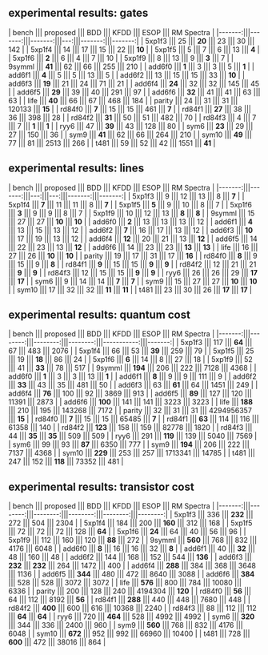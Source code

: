 ## experimental results: gates

| bench ||| proposed ||| BDD ||| KFDD ||| ESOP ||| RM Spectra |
|-------:|||-------:|||-------:|||---:|||-------:|||-------:|
| 5xp1f3 ||| 25     ||| **20** ||| 23 ||| 30     ||| 142    |
| 5xp1f4 ||| 14     ||| 17     ||| 15 ||| 22     ||| **10** |
| 5xp1f5 ||| 5      ||| 7      ||| 6  ||| 13     ||| **4**  |
| 5xp1f6 ||| **2**  ||| 6      ||| 4  ||| 7      ||| 10     |
| 5xp1f9 ||| 8      ||| 13     ||| 9  ||| **3**  ||| 7      |
| 9symml ||| **41** ||| 62     ||| 66 ||| 255    ||| 210    |
| add6f0 ||| **1**  ||| 3      ||| 3  ||| 5      ||| **1**  |
| add6f1 ||| **4**  ||| 5      ||| 5  ||| 13     ||| 5      |
| add6f2 ||| 13     ||| 15     ||| 15 ||| 33     ||| **10** |
| add6f3 ||| **19** ||| 21     ||| 24 ||| 71     ||| 21     |
| add6f4 ||| **24** ||| 32     ||| 32 ||| 145    ||| 45     |
| add6f5 ||| **29** ||| 39     ||| 40 ||| 291    ||| 97     |
| add6f6 ||| **32** ||| 41     ||| 41 ||| 63     ||| 63     |
| life   ||| **40** ||| 66     ||| 67 ||| 468    ||| 184    |
| parity ||| 24     ||| 31     ||| 31 ||| 120133 ||| **15** |
| rd84f0 ||| **7**  ||| 15     ||| 15 ||| 461    ||| **7**  |
| rd84f1 ||| **27** ||| 38     ||| 36 ||| 398    ||| 28     |
| rd84f2 ||| **31** ||| 50     ||| 51 ||| 482    ||| 70     |
| rd84f3 ||| 4      ||| 7      ||| 7  ||| **1**  ||| **1**  |
| ryy6   ||| 47     ||| **39** ||| 43 ||| 128    ||| 80     |
| sym6   ||| **23** ||| 29     ||| 27 ||| 150    ||| 36     |
| sym9   ||| **41** ||| 62     ||| 66 ||| 264    ||| 210    |
| sym10  ||| **49** ||| 77     ||| 81 ||| 2513   ||| 266    |
| t481   ||| 59     ||| 52     ||| 42 ||| 1551   ||| **41** |
<!-- .element style="font-family: 'Ubuntu Mono', monospace; font-size: 1.2em;" -->


## experimental results: lines

| bench ||| proposed ||| BDD ||| KFDD ||| ESOP ||| RM Spectra |
|-------:|||-------:|||---:|||---:|||-------:|||-------:|
| 5xp1f3 ||| 9      ||| 12 ||| 13 ||| 8      ||| **7**  |
| 5xp1f4 ||| **7**  ||| 11 ||| 11 ||| 8      ||| **7**  |
| 5xp1f5 ||| **5**  ||| 9  ||| 10 ||| 8      ||| 7      |
| 5xp1f6 ||| **3**  ||| 9  ||| 9  ||| 8      ||| 7      |
| 5xp1f9 ||| 10     ||| 12 ||| 13 ||| **8**  ||| **8**  |
| 9symml ||| 15     ||| 27 ||| 27 ||| **10** ||| **10** |
| add6f0 ||| **2**  ||| 13 ||| 13 ||| 13     ||| 12     |
| add6f1 ||| **4**  ||| 13 ||| 15 ||| 13     ||| 12     |
| add6f2 ||| **7**  ||| 16 ||| 17 ||| 13     ||| 12     |
| add6f3 ||| **10** ||| 17 ||| 19 ||| 13     ||| 12     |
| add6f4 ||| **12** ||| 20 ||| 21 ||| 13     ||| **12** |
| add6f5 ||| 14     ||| 22 ||| 23 ||| 13     ||| **12** |
| add6f6 ||| 14     ||| 23 ||| 23 ||| **13** ||| **13** |
| life   ||| 16     ||| 27 ||| 26 ||| **10** ||| **10** |
| parity ||| 19     ||| 17 ||| 31 ||| 17     ||| **16** |
| rd84f0 ||| **8**  ||| 9  ||| 15 ||| 9      ||| **8**  |
| rd84f1 ||| **9**  ||| 15 ||| 15 ||| **9**  ||| **9**  |
| rd84f2 ||| 12     ||| 21 ||| 21 ||| **9**  ||| **9**  |
| rd84f3 ||| 12     ||| 15 ||| 15 ||| **9**  ||| **9**  |
| ryy6   ||| 26     ||| 26 ||| 29 ||| **17** ||| **17** |
| sym6   ||| 9      ||| 14 ||| 14 ||| **7**  ||| **7**  |
| sym9   ||| 15     ||| 27 ||| 27 ||| **10** ||| **10** |
| sym10  ||| 17     ||| 32 ||| 32 ||| **11** ||| **11** |
| t481   ||| 23     ||| 30 ||| 26 ||| **17** ||| **17** |
<!-- .element style="font-family: 'Ubuntu Mono', monospace; font-size: 1.2em;" -->


## experimental results: quantum cost

| bench ||| proposed ||| BDD ||| KFDD ||| ESOP ||| RM Spectra |
|-------:|||--------:|||--------:|||--------:|||-----------:|||-------:|
| 5xp1f3 ||| 117     ||| **64**  ||| 67      ||| 483        ||| 2076   |
| 5xp1f4 ||| 66      ||| 53      ||| **39**  ||| 259        ||| 79     |
| 5xp1f5 ||| 25      ||| 19      ||| **18**  ||| 86         ||| 24     |
| 5xp1f6 ||| **6**   ||| 14      ||| 8       ||| 27         ||| 18     |
| 5xp1f9 ||| 52      ||| 41      ||| **33**  ||| 78         ||| 517    |
| 9symml ||| **194** ||| 206     ||| 222     ||| 7128       ||| 4368   |
| add6f0 ||| **1**   ||| 3       ||| 3       ||| 13         ||| **1**  |
| add6f1 ||| **8**   ||| 9       ||| 9       ||| 111        ||| 9      |
| add6f2 ||| **33**  ||| 43      ||| 35      ||| 481        ||| 50     |
| add6f3 ||| 63      ||| **61**  ||| 64      ||| 1451       ||| 249    |
| add6f4 ||| **76**  ||| 100     ||| 92      ||| 3869       ||| 913    |
| add6f5 ||| **89**  ||| 127     ||| 120     ||| 11391      ||| 2873   |
| add6f6 ||| **100** ||| 141     ||| 141     ||| 3223       ||| 3223   |
| life   ||| **188** ||| 210     ||| 195     ||| 143268     ||| 7172   |
| parity ||| 32      ||| 31      ||| 31      ||| 4294956357 ||| **15** |
| rd84f0 ||| **7**   ||| 15      ||| 15      ||| 65485      ||| **7**  |
| rd84f1 ||| **63**  ||| 114     ||| 116     ||| 61358      ||| 140    |
| rd84f2 ||| **123** ||| 158     ||| 159     ||| 82778      ||| 1820   |
| rd84f3 ||| 44      ||| **35**  ||| **35**  ||| 509        ||| 509    |
| ryy6   ||| 291     ||| **119** ||| 139     ||| 5040       ||| 7569   |
| sym6   ||| 99      ||| 93      ||| **87**  ||| 6350       ||| 777    |
| sym9   ||| **194** ||| 206     ||| 222     ||| 7137       ||| 4368   |
| sym10  ||| **229** ||| 253     ||| 257     ||| 1713341    ||| 14785  |
| t481   ||| 247     ||| 152     ||| **118** ||| 73352      ||| 481    |
<!-- .element style="font-family: 'Ubuntu Mono', monospace; font-size: 1.2em;" -->


## experimental results: transistor cost

| bench ||| proposed ||| BDD ||| KFDD ||| ESOP ||| RM Spectra |
|-------:|||--------:|||--------:|||--------:|||--------:|||--------:|
| 5xp1f3 ||| 336     ||| **232** ||| 272     ||| 504     ||| 2304    |
| 5xp1f4 ||| 184     ||| 200     ||| **160** ||| 312     ||| 168     |
| 5xp1f5 ||| 72      ||| 72      ||| 72      ||| 128     ||| **64**  |
| 5xp1f6 ||| **24**  ||| 64      ||| 40      ||| 56      ||| 96      |
| 5xp1f9 ||| 112     ||| 160     ||| 120     ||| **88**  ||| 272     |
| 9symml ||| **560** ||| 768     ||| 832     ||| 4176    ||| 6048    |
| add6f0 ||| **8**   ||| 16      ||| 16      ||| 32      ||| **8**   |
| add6f1 ||| 40      ||| **32**  ||| 48      ||| 160     ||| 48      |
| add6f2 ||| 144     ||| 168     ||| 152     ||| 544     ||| **136** |
| add6f3 ||| **232** ||| **232** ||| 264     ||| 1472    ||| 400     |
| add6f4 ||| **288** ||| 384     ||| 368     ||| 3648    ||| 1136    |
| add6f5 ||| **344** ||| 480     ||| 472     ||| 8640    ||| 3088    |
| add6f6 ||| **384** ||| 528     ||| 528     ||| 3072    ||| 3072    |
| life   ||| **576** ||| 800     ||| 784     ||| 10080   ||| 6336    |
| parity ||| 200     ||| 128     ||| 240     ||| 4194304 ||| **120** |
| rd84f0 ||| **56**  ||| 64      ||| 112     ||| 8192    ||| **56**  |
| rd84f1 ||| **288** ||| 440     ||| 448     ||| 7680    ||| 448     |
| rd84f2 ||| **400** ||| 600     ||| 616     ||| 10368   ||| 2240    |
| rd84f3 ||| 88      ||| 112     ||| 112     ||| **64**  ||| **64**  |
| ryy6   ||| 720     ||| **464** ||| 528     ||| 4992    ||| 4992    |
| sym6   ||| **320** ||| 344     ||| 336     ||| 2400    ||| 960     |
| sym9   ||| **560** ||| 768     ||| 832     ||| 4176    ||| 6048    |
| sym10  ||| **672** ||| 952     ||| 992     ||| 66960   ||| 10400   |
| t481   ||| 728     ||| **600** ||| 472     ||| 38016   ||| 864     |
<!-- .element style="font-family: 'Ubuntu Mono', monospace; font-size: 1.2em;" -->
